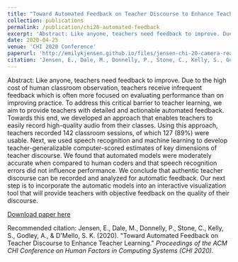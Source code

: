 ```yaml
---
title: "Toward Automated Feedback on Teacher Discourse to Enhance Teacher Learning"
collection: publications
permalink: /publication/chi20-automated-feedback
excerpt: 'Abstract: Like anyone, teachers need feedback to improve. Due to the high cost of human classroom observation, teachers receive infrequent feedback which is often more focused on evaluating performance than on improving practice. To address this critical barrier to teacher learning, we aim to provide teachers with detailed and actionable automated feedback. Towards this end, we developed an approach that enables teachers to easily record high-quality audio from their classes. Using this approach, teachers recorded 142 classroom sessions, of which 127 (89%) were usable. Next, we used speech recognition and machine learning to develop teacher-generalizable computer-scored estimates of key dimensions of teacher discourse. We found that automated models were moderately accurate when compared to human coders and that speech recognition errors did not influence performance. We conclude that authentic teacher discourse can be recorded and analyzed for automatic feedback. Our next step is to incorporate the automatic models into an interactive visualization tool that will provide teachers with objective feedback on the quality of their discourse.'
date: 2020-04-25
venue: 'CHI 2020 Conference'
paperurl: 'http://emilykjensen.github.io/files/jensen-chi-20-camera-ready-v4.pdf'
citation: 'Jensen, E., Dale, M., Donnelly, P., Stone, C., Kelly, S., Godley, A., & D'Mello, S. K. (2020). &quot;Toward Automated Feedback on Teacher Discourse to Enhance Teacher Learning.&quot; <i>Proceedings of the ACM CHI Conference on Human Factors in Computing Systems (CHI 2020)</i>.'
---
```

Abstract: Like anyone, teachers need feedback to improve. Due to the high cost of human classroom observation, teachers receive infrequent feedback which is often more focused on evaluating performance than on improving practice. To address this critical barrier to teacher learning, we aim to provide teachers with detailed and actionable automated feedback. Towards this end, we developed an approach that enables teachers to easily record high-quality audio from their classes. Using this approach, teachers recorded 142 classroom sessions, of which 127 (89%) were usable. Next, we used speech recognition and machine learning to develop teacher-generalizable computer-scored estimates of key dimensions of teacher discourse. We found that automated models were moderately accurate when compared to human coders and that speech recognition errors did not influence performance. We conclude that authentic teacher discourse can be recorded and analyzed for automatic feedback. Our next step is to incorporate the automatic models into an interactive visualization tool that will provide teachers with objective feedback on the quality of their discourse.

[Download paper here](http://emilykjensen.github.io/files/jensen-chi-20-camera-ready-v4.pdf)

Recommended citation: Jensen, E., Dale, M., Donnelly, P., Stone, C., Kelly, S., Godley, A., & D'Mello, S. K. (2020). &quot;Toward Automated Feedback on Teacher Discourse to Enhance Teacher Learning.&quot; <i>Proceedings of the ACM CHI Conference on Human Factors in Computing Systems (CHI 2020)</i>.
